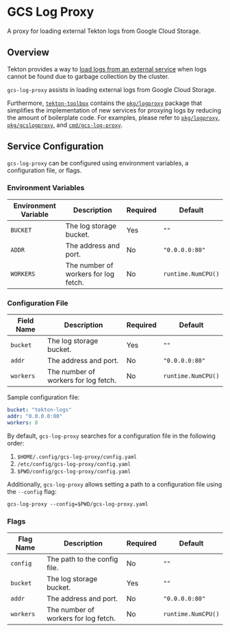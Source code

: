 # GCS Log Proxy

A proxy for loading external Tekton logs from Google Cloud Storage.

## Overview

Tekton provides a way to [load logs from an external service](https://github.com/tektoncd/dashboard/blob/main/docs/walkthrough/walkthrough-logs.md) when logs cannot be found due to garbage collection by the cluster.

`gcs-log-proxy` assists in loading external logs from Google Cloud Storage.

Furthermore, [`tekton-toolbox`](../README.md) contains the [`pkg/logproxy`](../pkg/logproxy) package that simplifies the implementation of new services for proxying logs by reducing the amount of boilerplate code. For examples, please refer to [`pkg/logproxy`](../pkg/logproxy), [`pkg/gcslogproxy`](../pkg/gcslogproxy), and [`cmd/gcs-log-proxy`](../cmd/gcs-log-proxy).

## Service Configuration

`gcs-log-proxy` can be configured using environment variables, a configuration file, or flags.

### Environment Variables

| Environment Variable | Description                          | Required | Default            |
|----------------------|--------------------------------------|----------|--------------------|
| `BUCKET`             | The log storage bucket.              | Yes      | `""`               |
| `ADDR`               | The address and port.                | No       | `"0.0.0.0:80"`     |
| `WORKERS`            | The number of workers for log fetch. | No       | `runtime.NumCPU()` |

### Configuration File

| Field Name | Description                          | Required | Default            |
|------------|--------------------------------------|----------|--------------------|
| `bucket`   | The log storage bucket.              | Yes      | `""`               |
| `addr`     | The address and port.                | No       | `"0.0.0.0:80"`     |
| `workers`  | The number of workers for log fetch. | No       | `runtime.NumCPU()` |

Sample configuration file:

```yaml
bucket: "tekton-logs"
addr: "0.0.0.0:80"
workers: 8
```

By default, `gcs-log-proxy` searches for a configuration file in the following order:

1. `$HOME/.config/gcs-log-proxy/config.yaml`
2. `/etc/config/gcs-log-proxy/config.yaml`
3. `$PWD/config/gcs-log-proxy/config.yaml`

Additionally, `gcs-log-proxy` allows setting a path to a configuration file using the `--config` flag:

```shell
gcs-log-proxy --config=$PWD/gcs-log-proxy.yaml
```

### Flags

| Flag Name | Description                          | Required | Default            |
|-----------|--------------------------------------|----------|--------------------|
| `config`  | The path to the config file.         | No       | `""`               |
| `bucket`  | The log storage bucket.              | Yes      | `""`               |
| `addr`    | The address and port.                | No       | `"0.0.0.0:80"`     |
| `workers` | The number of workers for log fetch. | No       | `runtime.NumCPU()` |
